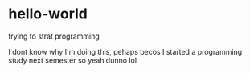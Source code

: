 # hello-world
trying to strat programming

I dont know why I'm doing this, pehaps becos I started a programming study next semester so yeah
dunno lol
